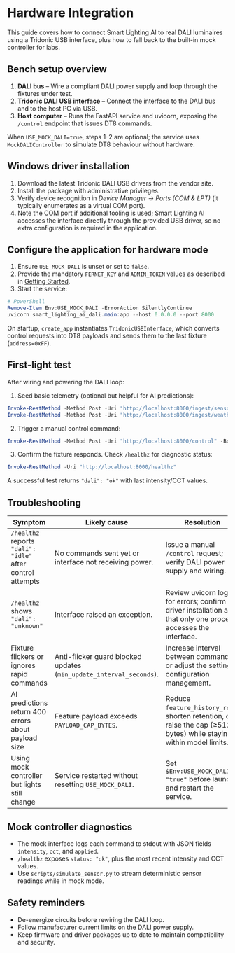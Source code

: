 # Hardware Integration

This guide covers how to connect Smart Lighting AI to real DALI luminaires using a Tridonic USB interface, plus how to fall back to the built-in mock controller for labs.

## Bench setup overview

1. **DALI bus** – Wire a compliant DALI power supply and loop through the fixtures under test.
2. **Tridonic DALI USB interface** – Connect the interface to the DALI bus and to the host PC via USB.
3. **Host computer** – Runs the FastAPI service and uvicorn, exposing the `/control` endpoint that issues DT8 commands.

When `USE_MOCK_DALI=true`, steps 1–2 are optional; the service uses `MockDALIController` to simulate DT8 behaviour without hardware.

## Windows driver installation

1. Download the latest Tridonic DALI USB drivers from the vendor site.
2. Install the package with administrative privileges.
3. Verify device recognition in *Device Manager → Ports (COM & LPT)* (it typically enumerates as a virtual COM port).
4. Note the COM port if additional tooling is used; Smart Lighting AI accesses the interface directly through the provided USB driver, so no extra configuration is required in the application.

## Configure the application for hardware mode

1. Ensure `USE_MOCK_DALI` is unset or set to `false`.
2. Provide the mandatory `FERNET_KEY` and `ADMIN_TOKEN` values as described in [Getting Started](01-getting-started.md).
3. Start the service:

```powershell
# PowerShell
Remove-Item Env:USE_MOCK_DALI -ErrorAction SilentlyContinue
uvicorn smart_lighting_ai_dali.main:app --host 0.0.0.0 --port 8000
```

On startup, `create_app` instantiates `TridonicUSBInterface`, which converts control requests into DT8 payloads and sends them to the last fixture (`address=0xFF`).

## First-light test

After wiring and powering the DALI loop:

1. Seed basic telemetry (optional but helpful for AI predictions):

```powershell
Invoke-RestMethod -Method Post -Uri "http://localhost:8000/ingest/sensor" -Body '{"ambient_lux":300,"presence":true}' -ContentType 'application/json'
Invoke-RestMethod -Method Post -Uri "http://localhost:8000/ingest/weather" -Body '{"weather_summary":"clear"}' -ContentType 'application/json'
```

2. Trigger a manual control command:

```powershell
Invoke-RestMethod -Method Post -Uri "http://localhost:8000/control" -Body '{"intensity":60,"cct":4000,"reason":"first light","source":"commissioning"}' -ContentType 'application/json'
```

3. Confirm the fixture responds. Check `/healthz` for diagnostic status:

```powershell
Invoke-RestMethod -Uri "http://localhost:8000/healthz"
```

A successful test returns `"dali": "ok"` with last intensity/CCT values.

## Troubleshooting

| Symptom | Likely cause | Resolution |
|---------|--------------|------------|
| `/healthz` reports `"dali": "idle"` after control attempts | No commands sent yet or interface not receiving power. | Issue a manual `/control` request; verify DALI power supply and wiring. |
| `/healthz` shows `"dali": "unknown"` | Interface raised an exception. | Review uvicorn logs for errors; confirm driver installation and that only one process accesses the interface. |
| Fixture flickers or ignores rapid commands | Anti-flicker guard blocked updates (`min_update_interval_seconds`). | Increase interval between commands or adjust the setting in configuration management. |
| AI predictions return 400 errors about payload size | Feature payload exceeds `PAYLOAD_CAP_BYTES`. | Reduce `feature_history_rows`, shorten retention, or raise the cap (≥512 bytes) while staying within model limits. |
| Using mock controller but lights still change | Service restarted without resetting `USE_MOCK_DALI`. | Set `$Env:USE_MOCK_DALI = "true"` before launch and restart the service. |

## Mock controller diagnostics

- The mock interface logs each command to stdout with JSON fields `intensity`, `cct`, and `applied`.
- `/healthz` exposes `status: "ok"`, plus the most recent intensity and CCT values.
- Use `scripts/simulate_sensor.py` to stream deterministic sensor readings while in mock mode.

## Safety reminders

- De-energize circuits before rewiring the DALI loop.
- Follow manufacturer current limits on the DALI power supply.
- Keep firmware and driver packages up to date to maintain compatibility and security.
